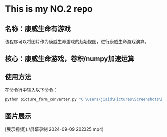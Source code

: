 # This is my NO.2 repo
## 名称：康威生命有游戏
该程序可以将图片作为康威生命游戏的起始视图，进行康威生命游戏演算。
## 核心：康威生命游戏，卷积/numpy加速运算
## 使用方法

在命令行中输入以下命令：

```bash
python picture_form_converter.py "C:\Users\jiaid\Pictures\Screenshots\屏幕截图 2024-09-04 165419.png" "C:\Users\jiaid\Desktop" --name "movhhh.bmp" --style "black"
```
## 图片展示<br>
[展示视频](./屏幕录制 2024-09-09 202025.mp4)<br>

